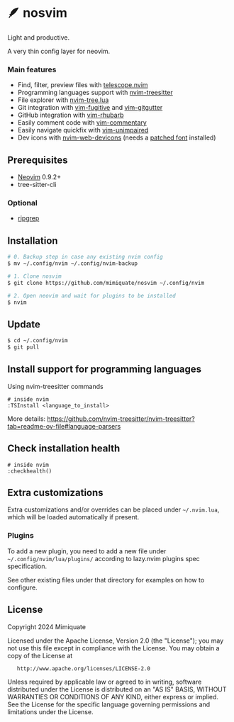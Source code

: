 # :feather: nosvim

Light and productive.

A very thin config layer for neovim.

### Main features

- Find, filter, preview files with [telescope.nvim](https://github.com/nvim-telescope/telescope.nvim)
- Programming languages support with [nvim-treesitter](https://github.com/nvim-treesitter/nvim-treesitter)
- File explorer with [nvim-tree.lua](https://github.com/nvim-tree/nvim-tree.lua)
- Git integration with [vim-fugitive](https://github.com/tpope/vim-fugitive) and [vim-gitgutter](https://github.com/airblade/vim-gitgutter)
- GitHub integration with [vim-rhubarb](https://github.com/tpope/vim-rhubarb)
- Easily comment code with [vim-commentary](https://github.com/tpope/vim-commentary)
- Easily navigate quickfix with [vim-unimpaired](https://github.com/tpope/vim-unimpaired)
- Dev icons with [nvim-web-devicons](https://github.com/nvim-tree/nvim-web-devicons) (needs a [patched font](https://github.com/nvim-tree/nvim-web-devicons?tab=readme-ov-file#requirements) installed)

## Prerequisites

* [Neovim](https://neovim.io/) 0.9.2+
* tree-sitter-cli

### Optional

* [ripgrep](https://github.com/BurntSushi/ripgrep?tab=readme-ov-file#installation)

## Installation

```sh
# 0. Backup step in case any existing nvim config
$ mv ~/.config/nvim ~/.config/nvim-backup

# 1. Clone nosvim
$ git clone https://github.com/mimiquate/nosvim ~/.config/nvim

# 2. Open neovim and wait for plugins to be installed
$ nvim
```

## Update

```sh
$ cd ~/.config/nvim
$ git pull
```

## Install support for programming languages

Using nvim-treesitter commands

```
# inside nvim
:TSInstall <language_to_install>
```

More details: https://github.com/nvim-treesitter/nvim-treesitter?tab=readme-ov-file#language-parsers

## Check installation health

```
# inside nvim
:checkhealth()
```

## Extra customizations

Extra customizations and/or overrides can be placed under `~/.nvim.lua`, which will be loaded
automatically if present.

### Plugins

To add a new plugin, you need to add a new file under `~/.config/nvim/lua/plugins/` according to
lazy.nvim plugins spec specification.

See other existing files under that directory for examples on how to configure.


## License

   Copyright 2024 Mimiquate

   Licensed under the Apache License, Version 2.0 (the "License");
   you may not use this file except in compliance with the License.
   You may obtain a copy of the License at

       http://www.apache.org/licenses/LICENSE-2.0

   Unless required by applicable law or agreed to in writing, software
   distributed under the License is distributed on an "AS IS" BASIS,
   WITHOUT WARRANTIES OR CONDITIONS OF ANY KIND, either express or implied.
   See the License for the specific language governing permissions and
   limitations under the License.
